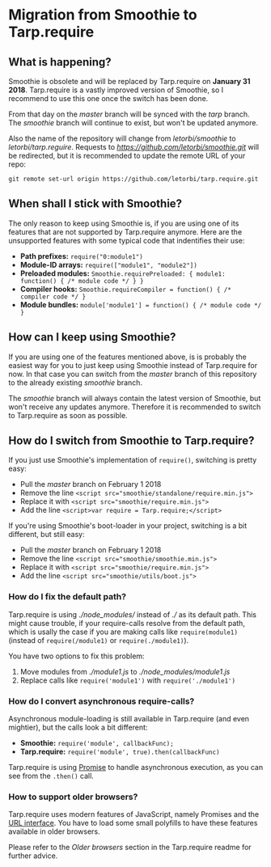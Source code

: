 # Migration from Smoothie to Tarp.require

## What is happening?

Smoothie is obsolete and will be replaced by Tarp.require on **January 31 2018**. Tarp.require is a vastly improved version of Smoothie, so I recommend to use this one once the switch has been done.

From that day on the *master* branch will be synced with the *tarp* branch. The *smoothie* branch will continue to exist, but won't be updated anymore.

Also the name of the repository will change from *letorbi/smoothie* to *letorbi/tarp.reguire*. Requests to *https://github.com/letorbi/smoothie.git* will be redirected, but it is recommended to update the remote URL of your repo:

```
git remote set-url origin https://github.com/letorbi/tarp.require.git
```

## When shall I stick with Smoothie?

The only reason to keep using Smoothie is, if you are using one of its features
that are not supported by Tarp.require anymore. Here are the unsupported features
with some typical code that indentifies their use:

  * **Path prefixes:** `require("0:module1")`
  * **Module-ID arrays:** `require(["module1", "module2"])`
  * **Preloaded modules:** `Smoothie.requirePreloaded: { module1: function() { /* module code */ } }`
  * **Compiler hooks:** `Smoothie.requireCompiler = function() { /* compiler code */ }` 
  * **Module bundles:** `module['module1'] = function() { /* module code */ }`

## How can I keep using Smoothie?

If you are using one of the features mentioned above, is is probably the easiest
way for you to just keep using Smoothie instead of Tarp.require for now. In
that case you can switch from the *master* branch of this repository to the
already existing *smoothie* branch.

The *smoothie* branch will always contain the latest version of Smoothie, but
won't receive any updates anymore. Therefore it is recommended to switch to
Tarp.require as soon as possible.

## How do I switch from Smoothie to Tarp.require?

If you just use Smoothie's implementation of `require()`, switching is pretty
easy:

  * Pull the *master* branch on February 1 2018
  * Remove the line `<script src="smoothie/standalone/require.min.js">`
  * Replace it with `<script src="smoothie/require.min.js">`
  * Add the line `<script>var require = Tarp.require;</script>`

If you're using Smoothie's boot-loader in your project, switching is a bit
different, but still easy:

  * Pull the *master* branch on February 1 2018
  * Remove the line `<script src="smoothie/smoothie.min.js">`
  * Replace it with `<script src="smoothie/require.min.js">`
  * Add the line `<script src="smoothie/utils/boot.js">`

### How do I fix the default path?

Tarp.require is using *./node_modules/* instead of *./* as its default path.
This might cause trouble, if your require-calls resolve from the default path,
which is usally the case if you are making calls like `require(module1)`
(instead of `require(/module1)` or `require(./module1)`).

You have two options to fix this problem:

  1. Move modules from *./module1.js* to *./node_modules/module1.js*
  2. Replace calls like `require('module1')` with `require('./module1')`

### How do I convert asynchronous require-calls?

Asynchronous module-loading is still available in Tarp.require (and even
mightier), but the calls look a bit different:

  * **Smoothie:** `require('module', callbackFunc);`
  * **Tarp.require:** `require('module', true).then(callbackFunc)`

Tarp.require is using [Promise](https://developer.mozilla.org/docs/Web/JavaScript/Guide/Using_promises)
to handle asynchronous execution, as you can see from the `.then()` call.

### How to support older browsers?

Tarp.require uses modern features of JavaScript, namely Promises and the
[URL interface](https://developer.mozilla.org/en-US/docs/Web/API/URL). You have to
load some small polyfills to have these features available in older browsers.

Please refer to the *Older browsers* section in the Tarp.require readme for
further advice.
